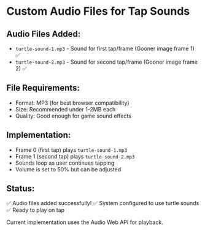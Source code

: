 # Custom Audio Files for Tap Sounds

## Audio Files Added:
- `turtle-sound-1.mp3` - Sound for first tap/frame (Gooner image frame 1) ✅
- `turtle-sound-2.mp3` - Sound for second tap/frame (Gooner image frame 2) ✅

## File Requirements:
- Format: MP3 (for best browser compatibility)
- Size: Recommended under 1-2MB each
- Quality: Good enough for game sound effects

## Implementation:
- Frame 0 (first tap) plays `turtle-sound-1.mp3`
- Frame 1 (second tap) plays `turtle-sound-2.mp3`
- Sounds loop as user continues tapping
- Volume is set to 50% but can be adjusted

## Status:
✅ Audio files added successfully!
✅ System configured to use turtle sounds
✅ Ready to play on tap

Current implementation uses the Audio Web API for playback.

